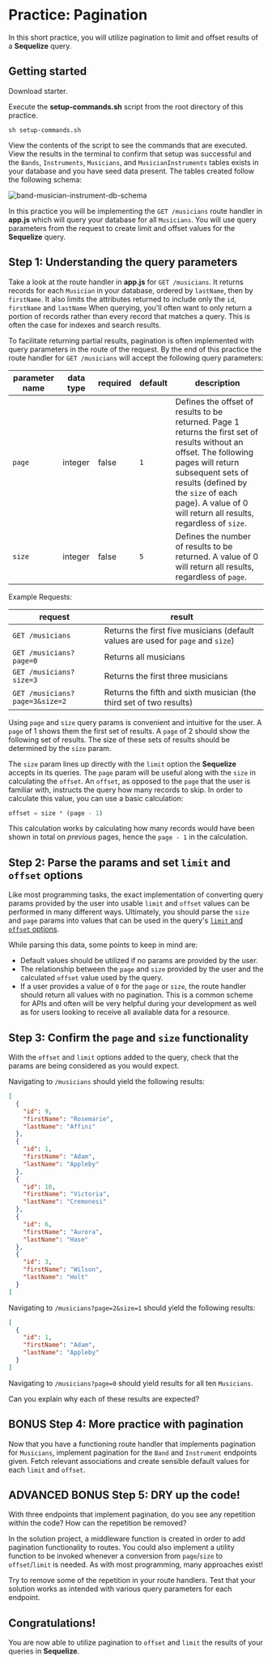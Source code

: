 # Practice: Pagination

In this short practice, you will utilize pagination to limit and offset results
of a **Sequelize** query.

## Getting started

Download starter. 

Execute the __setup-commands.sh__ script from the root directory of this
practice. 

```shell
sh setup-commands.sh
```

View the contents of the script to see the commands that are executed. View the
results in the terminal to confirm that setup was successful and the `Bands`,
`Instruments`, `Musicians`, and `MusicianInstruments` tables exists in your
database and you have seed data present. The tables created follow the following
schema:

![band-musician-instrument-db-schema]

In this practice you will be implementing the `GET /musicians` route handler in
__app.js__ which will query your database for all `Musicians`. You will use
query parameters from the request to create limit and offset values for the
**Sequelize** query.

## Step 1: Understanding the query parameters

Take a look at the route handler in __app.js__ for `GET /musicians`. It returns
records for each `Musician` in your database, ordered by `lastName`, then by
`firstName`. It also limits the attributes returned to include only the `id`,
`firstName` and `lastName` When querying, you'll often want to only return a
portion of records rather than every record that matches a query. This is often
the case for indexes and search results.

To facilitate returning partial results, pagination is often implemented with
query parameters in the route of the request. By the end of this practice the
route handler for `GET /musicians` will accept the following query parameters:

| parameter name | data type | required | default | description                                                                                                                                                                                                                                                           |
| -------------- | --------- | -------- | ------- | --------------------------------------------------------------------------------------------------------------------------------------------------------------------------------------------------------------------------------------------------------------------- |
| `page`         | integer   | false    | `1`     | Defines the offset of results to be returned. Page 1 returns the first set of results without an offset. The following pages will return subsequent sets of results (defined by the `size` of each page). A value of 0 will return all results, regardless of `size`. |
| `size`         | integer   | false    | `5`     | Defines the number of results to be returned. A value of 0 will return all results, regardless of `page`.                                                                                                                                                             |

Example Requests:

| request                        | result                                                                           |
| ------------------------------ | -------------------------------------------------------------------------------- |
| `GET /musicians`               | Returns the first five musicians (default values are used for `page` and `size`) |
| `GET /musicians?page=0`        | Returns all musicians                                                            |
| `GET /musicians?size=3`        | Returns the first three musicians                                                |
| `GET /musicians?page=3&size=2` | Returns the fifth and sixth musician (the third set of two results)              |

Using `page` and `size` query params is convenient and intuitive for the user. A
`page` of 1 shows them the first set of results. A `page` of 2 should show the
following set of results. The size of these sets of results should be determined
by the `size` param.

The `size` param lines up directly with the `limit` option the **Sequelize**
accepts in its queries. The `page` param will be useful along with the `size` in
calculating the `offset`. An `offset`, as opposed to the `page` that the user is
familiar with, instructs the query how many records to skip. In order to
calculate this value, you can use a basic calculation:

```js
offset = size * (page - 1)
```

This calculation works by calculating how many records would have been shown in
total on *previous* pages, hence the `page - 1` in the calculation.

## Step 2: Parse the params and set `limit` and `offset` options

Like most programming tasks, the exact implementation of converting query params
provided by the user into usable `limit` and `offset` values can be performed in
many different ways. Ultimately, you should parse the `size` and `page` params
into values that can be used in the query's
[`limit` and `offset` options][pagination docs].

While parsing this data, some points to keep in mind are:

  * Default values should be utilized if no params are provided by the user.
  * The relationship between the `page` and `size` provided by the user and the
    calculated `offset` value used by the query.
  * If a user provides a value of `0` for the `page` or `size`, the route
    handler should return all values with no pagination. This is a common scheme
    for APIs and often will be very helpful during your development as well as
    for users looking to receive all available data for a resource.


## Step 3: Confirm the `page` and `size` functionality

With the `offset` and `limit` options added to the query, check that the params
are being considered as you would expect.

Navigating to `/musicians` should yield the following results:

```json
[
  {
    "id": 9,
    "firstName": "Rosemarie",
    "lastName": "Affini"
  },
  {
    "id": 1,
    "firstName": "Adam",
    "lastName": "Appleby"
  },
  {
    "id": 10,
    "firstName": "Victoria",
    "lastName": "Cremonesi"
  },
  {
    "id": 6,
    "firstName": "Aurora",
    "lastName": "Hase"
  },
  {
    "id": 3,
    "firstName": "Wilson",
    "lastName": "Holt"
  }
]
```

Navigating to `/musicians?page=2&size=1` should yield the following results:

```json
[
  {
    "id": 1,
    "firstName": "Adam",
    "lastName": "Appleby"
  }
]
```

Navigating to `/musicians?page=0` should yield results for all ten `Musicians`.

Can you explain why each of these results are expected?


## BONUS Step 4: More practice with pagination

Now that you have a functioning route handler that implements pagination for
`Musicians`, implement pagination for the `Band` and `Instrument` endpoints given.
Fetch relevant associations and create sensible default values for each `limit`
and `offset`.


## ADVANCED BONUS Step 5: DRY up the code!

With three endpoints that implement pagination, do you see any repetition within
the code? How can the repetition be removed?

In the solution project, a middleware function is created in order to add
pagination functionality to routes. You could also implement a utility function
to be invoked whenever a conversion from `page`/`size` to `offset`/`limit` is
needed. As with most programming, many approaches exist!

Try to remove some of the repetition in your route handlers. Test that your
solution works as intended with various query parameters for each endpoint.


## Congratulations!

You are now able to utilize pagination to `offset` and `limit` the results of
your queries in **Sequelize**.


[band-musician-instrument-db-schema]: https://appacademy-open-assets.s3.us-west-1.amazonaws.com/Modular-Curriculum/content/week-11/practices/band-musician-instrument-db-schema.png
[band-musician-instrument-db-diagram-info]: https://appacademy-open-assets.s3.us-west-1.amazonaws.com/Modular-Curriculum/content/week-11/practices/band-musician-instrument-db-diagram-info.txt
[pagination docs]: https://sequelize.org/docs/v6/core-concepts/model-querying-basics/#limits-and-pagination